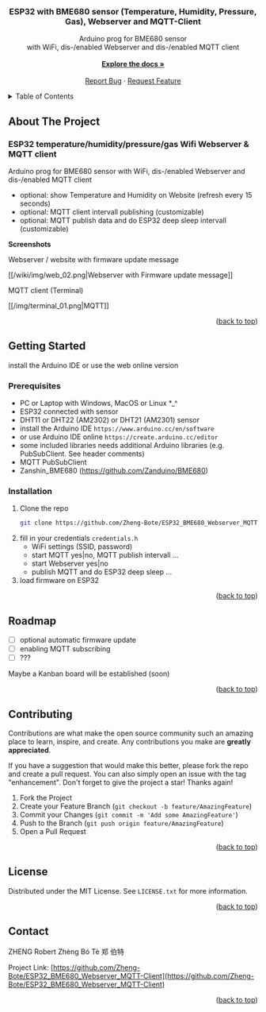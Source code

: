 <div id="top"></div>
<br />
<div align="center">
<h3 align="center">ESP32 with BME680 sensor (Temperature, Humidity, Pressure, Gas), Webserver and MQTT-Client</h3>

  <p align="center">
      Arduino prog for BME680 sensor
      <br/>
      with WiFi, dis-/enabled Webserver and dis-/enabled MQTT client
      <br/>
      <br/>
    <a href="https://github.com/Zheng-Bote/esp32_bme680_webserver_mqtt-client/wiki"><strong>Explore the docs »</strong></a>
    <br />
    <br />
    <a href="https://github.com/Zheng-Bote/esp32_bme680_webserver_mqtt-client/issues">Report Bug</a>
    ·
    <a href="https://github.com/Zheng-Bote/esp32_bme680_webserver_mqtt-client/issues">Request Feature</a>
  </p>
</div>

<!-- TABLE OF CONTENTS -->
<details>
  <summary>Table of Contents</summary>
  <ol>
    <li>
      <a href="#about-the-project">About The Project</a>
      <ul>
        <li><a href="#built-with">Built With</a></li>
      </ul>
    </li>
    <li>
      <a href="#getting-started">Getting Started</a>
      <ul>
        <li><a href="#prerequisites">Prerequisites</a></li>
        <li><a href="#installation">Installation</a></li>
      </ul>
    </li>
    <li><a href="#usage">Usage</a></li>
    <li><a href="#roadmap">Roadmap</a></li>
    <li><a href="#contributing">Contributing</a></li>
    <li><a href="#license">License</a></li>
    <li><a href="#contact">Contact</a></li>
    <li><a href="#acknowledgments">Acknowledgments</a></li>
  </ol>
</details>

<!-- ABOUT THE PROJECT -->
## About The Project
### ESP32 temperature/humidity/pressure/gas Wifi Webserver & MQTT client
Arduino prog for BME680 sensor with WiFi, dis-/enabled Webserver and dis-/enabled MQTT client
* optional: show Temperature and Humidity on Website (refresh every 15 seconds)
* optional: MQTT client intervall publishing (customizable)
* optional: MQTT publish data and do ESP32 deep sleep intervall (customizable) 

**Screenshots**

Webserver / website with firmware update message

[[/wiki/img/web_02.png|Webserver with Firmware update message]]

MQTT client (Terminal)

[[/img/terminal_01.png|MQTT]]

<p align="right">(<a href="#top">back to top</a>)</p>


<!-- GETTING STARTED -->
## Getting Started

install the Arduino IDE or use the web online version

### Prerequisites

* PC or Laptop with Windows, MacOS or Linux *_^
* ESP32 connected with sensor
* DHT11 or DHT22 (AM2302) or DHT21 (AM2301) sensor
* install the Arduino IDE
  `https://www.arduino.cc/en/software`
* or use Arduino IDE online
  `https://create.arduino.cc/editor`
* some included libraries needs additional Arduino libraries (e.g. PubSubClient. See header comments)
* MQTT PubSubClient
* Zanshin_BME680 (https://github.com/Zanduino/BME680)

### Installation

1. Clone the repo
   ```sh
   git clone https://github.com/Zheng-Bote/ESP32_BME680_Webserver_MQTT-Client.git
   ```
2. fill in your credentials
   `credentials.h`
   * WiFi settings (SSID, password)
   * start MQTT yes|no, MQTT publish intervall ...
   * start Webserver yes|no
   * publish MQTT and do ESP32 deep sleep ...
4. load firmware on ESP32

<p align="right">(<a href="#top">back to top</a>)</p>

<!-- ROADMAP -->
## Roadmap

- [ ] optional automatic firmware update
- [ ] enabling MQTT subscribing
- [ ] ???

Maybe a Kanban board will be established (soon)

<p align="right">(<a href="#top">back to top</a>)</p>



<!-- CONTRIBUTING -->
## Contributing

Contributions are what make the open source community such an amazing place to learn, inspire, and create. Any contributions you make are **greatly appreciated**.

If you have a suggestion that would make this better, please fork the repo and create a pull request. You can also simply open an issue with the tag "enhancement".
Don't forget to give the project a star! Thanks again!

1. Fork the Project
2. Create your Feature Branch (`git checkout -b feature/AmazingFeature`)
3. Commit your Changes (`git commit -m 'Add some AmazingFeature'`)
4. Push to the Branch (`git push origin feature/AmazingFeature`)
5. Open a Pull Request

<p align="right">(<a href="#top">back to top</a>)</p>



<!-- LICENSE -->
## License

Distributed under the MIT License. See `LICENSE.txt` for more information.

<p align="right">(<a href="#top">back to top</a>)</p>



<!-- CONTACT -->
## Contact

ZHENG Robert Zhèng Bó Tè 郑 伯特

Project Link: [https://github.com/Zheng-Bote/ESP32_BME680_Webserver_MQTT-Client](https://github.com/Zheng-Bote/ESP32_BME680_Webserver_MQTT-Client)

<p align="right">(<a href="#top">back to top</a>)</p>


